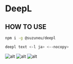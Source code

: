 # DeepL

## HOW TO USE

```sh
npm i -g @suzuneu/deepl
```

```sh
deepl text <-l ja> <--nocopy>
```

![alt](https://suzuneu.net/4V7cWaIM)
![alt](https://suzuneu.net/Tc6rRDKJ)
![alt](https://suzuneu.net/hRZOqC1i)
